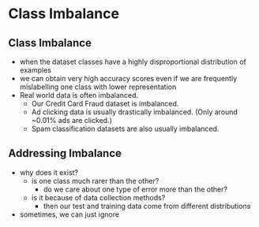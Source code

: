 # Class Imbalance
## Class Imbalance
- when the dataset classes have a highly disproportional distribution of examples
- we can obtain very high accuracy scores even if we are frequently mislabelling one class with lower representation
- Real world data is often imbalanced. 
    - Our Credit Card Fraud dataset is imbalanced.
    - Ad clicking data is usually drastically imbalanced. (Only around ~0.01% ads are clicked.)
    - Spam classification datasets are also usually imbalanced.
## Addressing Imbalance
- why does it exist?
	- is one class much rarer than the other?
		- do we care about one type of error more than the other?
	- is it because of data collection methods?
		- then our test and training data come from different distributions
- sometimes, we can just ignore
